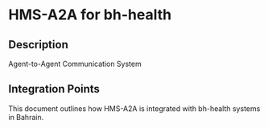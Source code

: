 # HMS-A2A for bh-health

## Description

Agent-to-Agent Communication System

## Integration Points

This document outlines how HMS-A2A is integrated with bh-health systems in Bahrain.
